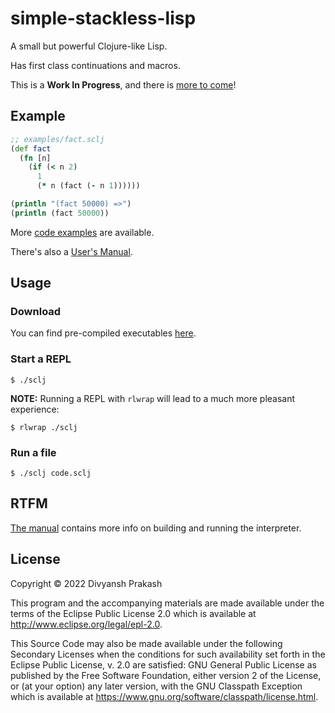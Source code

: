 # simple-stackless-lisp

A small but powerful Clojure-like Lisp.

Has first class continuations and macros.

This is a **Work In Progress**, and there is [more to come](docs/vision.md)!

## Example

```clojure
;; examples/fact.sclj
(def fact
  (fn [n]
    (if (< n 2)
      1
      (* n (fact (- n 1))))))

(println "(fact 50000) =>")
(println (fact 50000))
```

More [code examples](examples/) are available.

There's also a [User's Manual](docs/manual.md).

## Usage

### Download

You can find pre-compiled executables [here](https://github.com/divs1210/simple-stackless-lisp/releases/latest).

### Start a REPL

```
$ ./sclj
```

**NOTE:** Running a REPL with `rlwrap` will lead to a much more pleasant experience:

```
$ rlwrap ./sclj
```

### Run a file

```
$ ./sclj code.sclj
```

## RTFM

[The manual](docs/manual.md) contains more info on building and running the interpreter.

## License

Copyright © 2022 Divyansh Prakash

This program and the accompanying materials are made available under the
terms of the Eclipse Public License 2.0 which is available at
http://www.eclipse.org/legal/epl-2.0.

This Source Code may also be made available under the following Secondary
Licenses when the conditions for such availability set forth in the Eclipse
Public License, v. 2.0 are satisfied: GNU General Public License as published by
the Free Software Foundation, either version 2 of the License, or (at your
option) any later version, with the GNU Classpath Exception which is available
at https://www.gnu.org/software/classpath/license.html.
